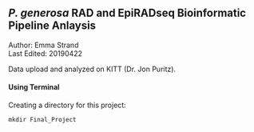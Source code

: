 ## *P. generosa* RAD and EpiRADseq Bioinformatic Pipeline Anlaysis

Author: Emma Strand  
Last Edited: 20190422

Data upload and analyzed on KITT (Dr. Jon Puritz).
#### Using Terminal

Creating a directory for this project:  

`mkdir Final_Project`



